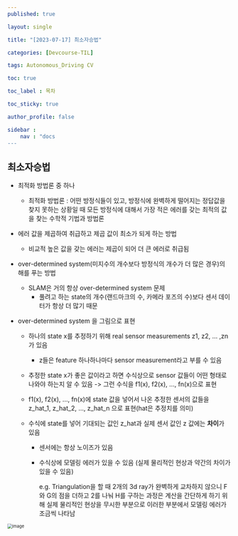 ```yaml
---
published: true

layout: single

title: "[2023-07-17] 최소자승법"

categories: [Devcourse-TIL]

tags: Autonomous_Driving CV

toc: true

toc_label : 목차

toc_sticky: true

author_profile: false

sidebar :
    nav : "docs
---
```


## 최소자승법

- 최적화 방법론 중 하나
  - 최적화 방법론 : 어떤 방정식들이 있고, 방정식에 완벽하게 떨어지는 정답값을 찾지 못하는 상황일 때 모든 방정식에 대해서 가장 적은 에러를 갖는 최적의 값을 찾는 수학적 기법과 방법론

- 에러 값을 제곱하여 취급하고 제곱 값이 최소가 되게 하는 방법
  - 비교적 높은 값을 갖는 에러는 제곱이 되어 더  큰 에러로 취급됨

- over-determined system(미지수의 개수보다 방정식의 개수가 더 많은 경우)의 해를 푸는 방법
  - SLAM은 거의 항상 over-determined system 문제
    - 풀려고 하는 state의 개수(랜드마크의 수, 카메라 포즈의 수)보다 센서 데이터가 항상 더 많기 때문



- over-determined system 을 그림으로 표현

  - 하나의 state x를 추정하기 위해 real sensor measurements z1, z2, ... ,zn가 있음
    - z들은 feature 하나하나마다 sensor measurement라고 부를 수 있음
  - 추정한 state x가 좋은 값이라고 하면 수식상으로 sensor 값들이 어떤 형태로 나와야 하는지 알 수 있음 -> 그런 수식을 f1(x), f2(x), ..., fn(x)으로 표현

  -  f1(x), f2(x), ..., fn(x)에 state 값을 넣어서 나온 추정한 센서의 값들을 z_hat_1, z_hat_2, ..., z_hat_n 으로 표현(hat은 추정치를 의미)

  - 수식에 state를 넣어 기대되는 값인 z_hat과 실제 센서 값인 z 값에는 **차이**가 있음

    - 센서에는 항상 노이즈가 있음

    - 수식상에 모델링 에러가 있을 수 있음 (실제 물리적인 현상과 약간의 차이가 있을 수 있음)

      e.g.  Triangulation을 할 때 2개의 3d ray가 완벽하게 교차하지 않으니 F와 G의 점을 더하고 2를 나눠 H를 구하는 과정은 계산을 간단하게 하기 위해 실제 물리적인 현상을 무시한 부분으로 이러한 부분에서 모델링 에러가 조금씩 나타남

<img src="https://github.com/shpark98/Projects/assets/116723552/6d69f020-12b0-4c04-ac9b-ac9f3a3491ca" alt="image" style="zoom:67%;" />
